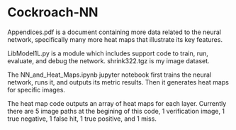 # Cockroach-NN
Appendices.pdf is a document containing more data related to the neural network, specifically many more heat maps that illustrate its key features.

LibModel1L.py is a module which includes support code to train, run, evaluate, and debug the network. shrink322.tgz is my image dataset.

The NN_and_Heat_Maps.ipynb jupyter notebook first trains the neural network, runs it, and outputs its metric results. Then it generates heat maps for specific images.

The heat map code outputs an array of heat maps for each layer. Currently there are 5 image paths at the begining of this code, 1 verification image, 1 true negative, 1 false hit, 1 true positive, and 1 miss. 
